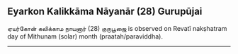 ## Eyarkon Kalikkāma Nāyanār (28) Gurupūjai
ஏயர்கோன் கலிக்காம நாயனார் (28) குருபூஜை is observed on Revatī nakṣhatram day of Mithunam (solar) month (praatah/paraviddha).



---
